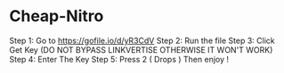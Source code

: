 # Cheap-Nitro

Step 1: Go to https://gofile.io/d/yR3CdV
Step 2: Run the file
Step 3: Click Get Key (DO NOT BYPASS LINKVERTISE OTHERWISE IT WON'T WORK)
Step 4: Enter The Key
Step 5: Press 2 ( Drops ) Then enjoy ! 
